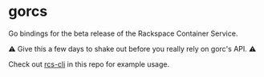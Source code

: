 # gorcs

Go bindings for the beta release of the Rackspace Container Service.

:warning: Give this a few days to shake out before you really rely on gorc's API. :warning:

Check out [rcs-cli](https://github.com/rgbkrk/gorcs/tree/master/rcs-cli) in this repo for example usage.
